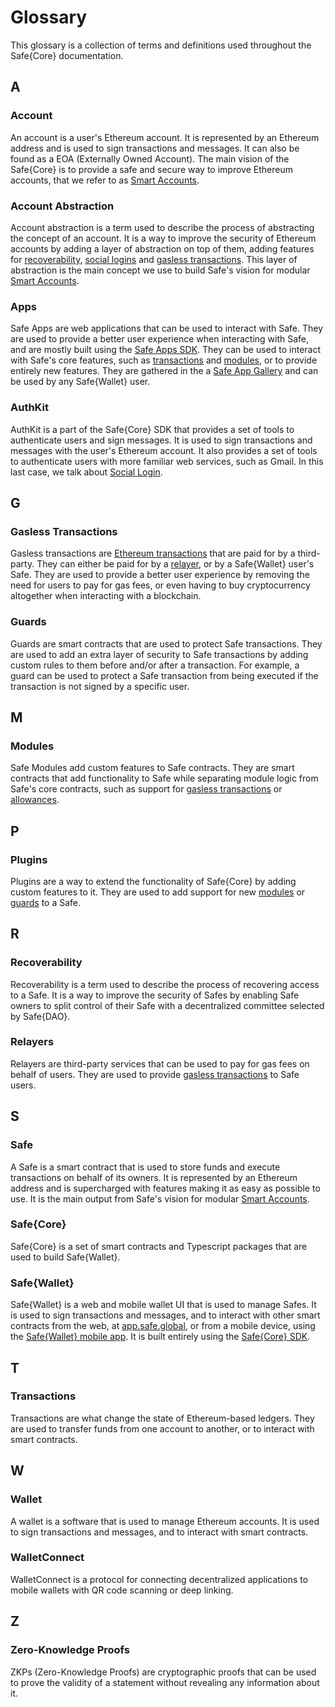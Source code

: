# Glossary

This glossary is a collection of terms and definitions used throughout the Safe{Core} documentation.

## A

### Account

An account is a user's Ethereum account. It is represented by an Ethereum address and is used to sign transactions and messages. It can also be found as a EOA (Externally Owned Account). The main vision of the Safe{Core} is to provide a safe and secure way to improve Ethereum accounts, that we refer to as [Smart Accounts](#smart-accounts).

### Account Abstraction

Account abstraction is a term used to describe the process of abstracting the concept of an account. It is a way to improve the security of Ethereum accounts by adding a layer of abstraction on top of them, adding features for [recoverability](#recoverability), [social logins](#social-login) and [gasless transactions](#gasless-transactions). This layer of abstraction is the main concept we use to build Safe's vision for modular [Smart Accounts](#smart-accounts).

### Apps

Safe Apps are web applications that can be used to interact with Safe. They are used to provide a better user experience when interacting with Safe, and are mostly built using the [Safe Apps SDK](../safe-apps/README.md). They can be used to interact with Safe's core features, such as [transactions](#transactions) and [modules](#modules), or to provide entirely new features. They are gathered in the a [Safe App Gallery](https://app.safe.global/apps) and can be used by any Safe{Wallet} user.

### AuthKit

AuthKit is a part of the Safe{Core} SDK that provides a set of tools to authenticate users and sign messages. It is used to sign transactions and messages with the user's Ethereum account. It also provides a set of tools to authenticate users with more familiar web services, such as Gmail. In this last case, we talk about [Social Login](#social-login).

## G

### Gasless Transactions

Gasless transactions are [Ethereum transactions](#transactions) that are paid for by a third-party. They can either be paid for by a [relayer](#relayers), or by a Safe{Wallet} user's Safe. They are used to provide a better user experience by removing the need for users to pay for gas fees, or even having to buy cryptocurrency altogether when interacting with a blockchain.

### Guards

Guards are smart contracts that are used to protect Safe transactions. They are used to add an extra layer of security to Safe transactions by adding custom rules to them before and/or after a transaction. For example, a guard can be used to protect a Safe transaction from being executed if the transaction is not signed by a specific user.

## M

### Modules

Safe Modules add custom features to Safe contracts. They are smart contracts that add functionality to Safe while separating module logic from Safe's core contracts, such as support for [gasless transactions](#gasless-transactions) or [allowances](https://github.com/safe-global/safe-modules/tree/master/allowances).

## P

### Plugins

Plugins are a way to extend the functionality of Safe{Core} by adding custom features to it. They are used to add support for new [modules](#modules) or [guards](#guards) to a Safe.

## R

### Recoverability

Recoverability is a term used to describe the process of recovering access to a Safe. It is a way to improve the security of Safes by enabling Safe owners to split control of their Safe with a decentralized committee selected by Safe{DAO}.

### Relayers

Relayers are third-party services that can be used to pay for gas fees on behalf of users. They are used to provide [gasless transactions](#gasless-transactions) to Safe users.

## S

### Safe

A Safe is a smart contract that is used to store funds and execute transactions on behalf of its owners. It is represented by an Ethereum address and is supercharged with features making it as easy as possible to use. It is the main output from Safe's vision for modular [Smart Accounts](#smart-accounts).

### Safe{Core}

Safe{Core} is a set of smart contracts and Typescript packages that are used to build Safe{Wallet}.

### Safe{Wallet}

Safe{Wallet} is a web and mobile wallet UI that is used to manage Safes. It is used to sign transactions and messages, and to interact with other smart contracts from the web, at [app.safe.global](https://app.safe.global), or from a mobile device, using the [Safe{Wallet} mobile app](https://safe.global/download). It is built entirely using the [Safe{Core} SDK](../safe-core-sdk/README.md).

## T

### Transactions

Transactions are what change the state of Ethereum-based ledgers. They are used to transfer funds from one account to another, or to interact with smart contracts.

## W

### Wallet

A wallet is a software that is used to manage Ethereum accounts. It is used to sign transactions and messages, and to interact with smart contracts.

### WalletConnect

WalletConnect is a protocol for connecting decentralized applications to mobile wallets with QR code scanning or deep linking.

## Z

### Zero-Knowledge Proofs

ZKPs (Zero-Knowledge Proofs) are cryptographic proofs that can be used to prove the validity of a statement without revealing any information about it.